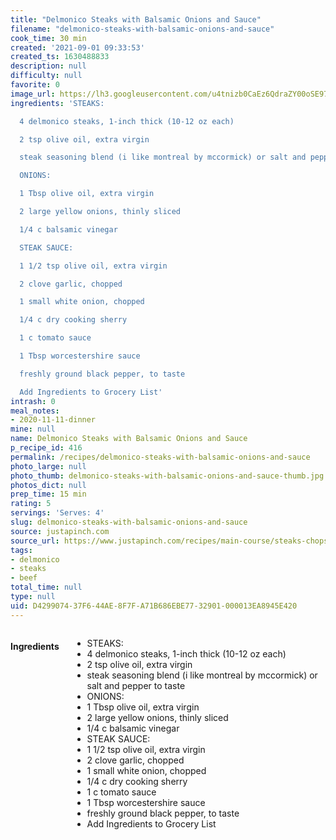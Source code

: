 ```yaml
---
title: "Delmonico Steaks with Balsamic Onions and Sauce"
filename: "delmonico-steaks-with-balsamic-onions-and-sauce"
cook_time: 30 min
created: '2021-09-01 09:33:53'
created_ts: 1630488833
description: null
difficulty: null
favorite: 0
image_url: https://lh3.googleusercontent.com/u4tnizb0CaEz6QdraZY00oSE97fgIARshJGXCAoA_BCcURUe0AzWUIwai0mKDQI18lK2sVDh8K-rCo0_utnzsxcI2MRbcFpggPn5tFk=w600-rj-l68-e365
ingredients: 'STEAKS:

  4 delmonico steaks, 1-inch thick (10-12 oz each)

  2 tsp olive oil, extra virgin

  steak seasoning blend (i like montreal by mccormick) or salt and pepper to taste

  ONIONS:

  1 Tbsp olive oil, extra virgin

  2 large yellow onions, thinly sliced

  1/4 c balsamic vinegar

  STEAK SAUCE:

  1 1/2 tsp olive oil, extra virgin

  2 clove garlic, chopped

  1 small white onion, chopped

  1/4 c dry cooking sherry

  1 c tomato sauce

  1 Tbsp worcestershire sauce

  freshly ground black pepper, to taste

  Add Ingredients to Grocery List'
intrash: 0
meal_notes:
- 2020-11-11-dinner
mine: null
name: Delmonico Steaks with Balsamic Onions and Sauce
p_recipe_id: 416
permalink: /recipes/delmonico-steaks-with-balsamic-onions-and-sauce
photo_large: null
photo_thumb: delmonico-steaks-with-balsamic-onions-and-sauce-thumb.jpg
photos_dict: null
prep_time: 15 min
rating: 5
servings: 'Serves: 4'
slug: delmonico-steaks-with-balsamic-onions-and-sauce
source: justapinch.com
source_url: https://www.justapinch.com/recipes/main-course/steaks-chops/delmonico-steaks-with-balsamic-onions-and-sauce.html
tags:
- delmonico
- steaks
- beef
total_time: null
type: null
uid: D4299074-37F6-44AE-8F7F-A71B686EBE77-32901-000013EA8945E420
---
```

<div class="columns large-7 small-12" id="writeup">	</div><!-- #writeup -->
</div><!-- #row-one -->
<div class="row" id="row-two">	<div class="columns large-4 small-12" id="ingredients"><h4>Ingredients</h4><div class="box box-ingredients content"><ul>
<li>STEAKS:</li>
<li>4 delmonico steaks, 1-inch thick (10-12 oz each)</li>
<li>2 tsp olive oil, extra virgin</li>
<li>steak seasoning blend (i like montreal by mccormick) or salt and pepper to taste</li>
<li>ONIONS:</li>
<li>1 Tbsp olive oil, extra virgin</li>
<li>2 large yellow onions, thinly sliced</li>
<li>1/4 c balsamic vinegar</li>
<li>STEAK SAUCE:</li>
<li>1 1/2 tsp olive oil, extra virgin</li>
<li>2 clove garlic, chopped</li>
<li>1 small white onion, chopped</li>
<li>1/4 c dry cooking sherry</li>
<li>1 c tomato sauce</li>
<li>1 Tbsp worcestershire sauce</li>
<li>freshly ground black pepper, to taste</li>
<li>Add Ingredients to Grocery List</li>
</ul>
</div>	</div>	<div class="columns large-6 small-12" id="directions">	</div>